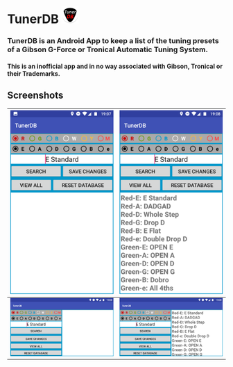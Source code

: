 # TunerDB ![TunerDB Icon Rounded](pictures/tunerdb_launcher_rounded.png) 
### TunerDB is an Android App to keep a list of the tuning presets of a Gibson G-Force or Tronical Automatic Tuning System.  
#### This is an inofficial app and in no way associated with Gibson, Tronical or their Trademarks.  

## Screenshots
|![Port_01.png](pictures/Port_01.png)|![Port_02.png](pictures/Port_02.png)|  
|------------------------------------|------------------------------------|
|![Land_01.png](pictures/Land_01.png)|![Land_02.png](pictures/Land_02.png)| 